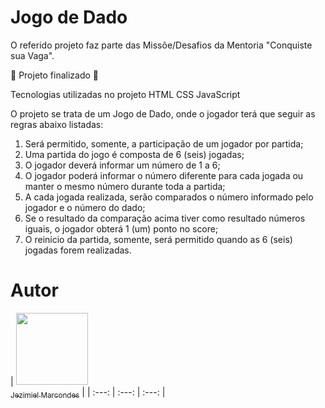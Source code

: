 # Jogo de Dado

O referido projeto faz parte das Missõe/Desafios da Mentoria "Conquiste sua Vaga".

:construction: Projeto finalizado :construction:

Tecnologias utilizadas no projeto
HTML
CSS
JavaScript

O projeto se trata de um Jogo de Dado, onde o jogador terá que seguir as regras abaixo listadas:

1. Será permitido, somente, a participação de um jogador por partida;
2. Uma partida do jogo é composta de 6 (seis) jogadas;
3. O jogador deverá informar um número de 1 a 6;
4. O jogador poderá informar o número diferente para cada jogada ou manter o mesmo número durante toda a partida;
5. A cada jogada realizada, serão comparados o número informado pelo jogador e o número do dado;
6. Se o resultado da comparação acima tiver como resultado números iguais, o jogador obterá 1 (um) ponto no score;
7. O reinício da partida, somente, será permitido quando as 6 (seis) jogadas forem realizadas.

# Autor

| [<img src="https://avatars.githubusercontent.com/u/110256971?s=400&u=10bb109729dc2c3cefc313e9db2b1a4cab048f1c&v=4" width=115><br><sub>Jezimiel Marcondes</sub>](https://github.com/jezimielmarcondes) |
| :---: | :---: | :---: |
